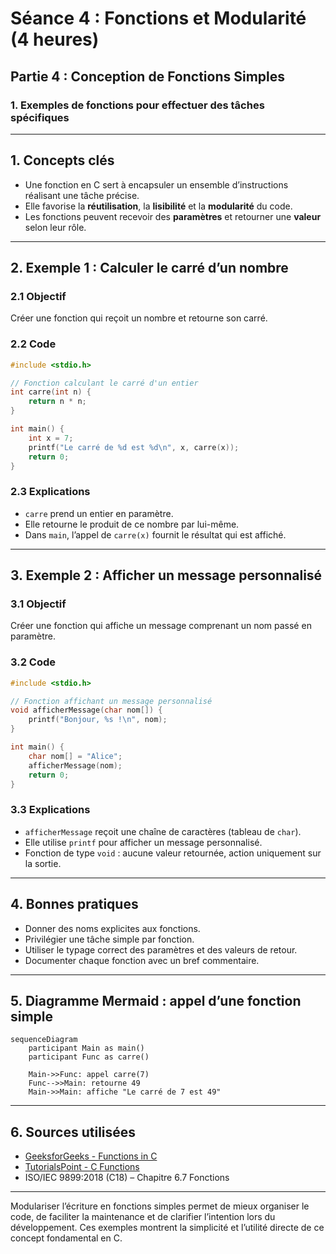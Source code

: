 # Séance 4 : Fonctions et Modularité (4 heures)

## Partie 4 : Conception de Fonctions Simples

### 1. Exemples de fonctions pour effectuer des tâches spécifiques

---

## 1. Concepts clés

- Une fonction en C sert à encapsuler un ensemble d’instructions réalisant une tâche précise.
- Elle favorise la **réutilisation**, la **lisibilité** et la **modularité** du code.
- Les fonctions peuvent recevoir des **paramètres** et retourner une **valeur** selon leur rôle.

---

## 2. Exemple 1 : Calculer le carré d’un nombre

### 2.1 Objectif

Créer une fonction qui reçoit un nombre et retourne son carré.

### 2.2 Code

```c
#include <stdio.h>

// Fonction calculant le carré d'un entier
int carre(int n) {
    return n * n;
}

int main() {
    int x = 7;
    printf("Le carré de %d est %d\n", x, carre(x));
    return 0;
}
```

### 2.3 Explications

- `carre` prend un entier en paramètre.
- Elle retourne le produit de ce nombre par lui-même.
- Dans `main`, l’appel de `carre(x)` fournit le résultat qui est affiché.

---

## 3. Exemple 2 : Afficher un message personnalisé

### 3.1 Objectif

Créer une fonction qui affiche un message comprenant un nom passé en paramètre.

### 3.2 Code

```c
#include <stdio.h>

// Fonction affichant un message personnalisé
void afficherMessage(char nom[]) {
    printf("Bonjour, %s !\n", nom);
}

int main() {
    char nom[] = "Alice";
    afficherMessage(nom);
    return 0;
}
```

### 3.3 Explications

- `afficherMessage` reçoit une chaîne de caractères (tableau de `char`).
- Elle utilise `printf` pour afficher un message personnalisé.
- Fonction de type `void` : aucune valeur retournée, action uniquement sur la sortie.

---

## 4. Bonnes pratiques

- Donner des noms explicites aux fonctions.
- Privilégier une tâche simple par fonction.
- Utiliser le typage correct des paramètres et des valeurs de retour.
- Documenter chaque fonction avec un bref commentaire.

---

## 5. Diagramme Mermaid : appel d’une fonction simple

```mermaid
sequenceDiagram
    participant Main as main()
    participant Func as carre()

    Main->>Func: appel carre(7)
    Func-->>Main: retourne 49
    Main->>Main: affiche "Le carré de 7 est 49"
```

---

## 6. Sources utilisées

- [GeeksforGeeks - Functions in C](https://www.geeksforgeeks.org/functions-in-c/)  
- [TutorialsPoint - C Functions](https://www.tutorialspoint.com/cprogramming/c_functions.htm)  
- ISO/IEC 9899:2018 (C18) – Chapitre 6.7 Fonctions

---

Modulariser l’écriture en fonctions simples permet de mieux organiser le code, de faciliter la maintenance et de clarifier l’intention lors du développement. Ces exemples montrent la simplicité et l’utilité directe de ce concept fondamental en C.